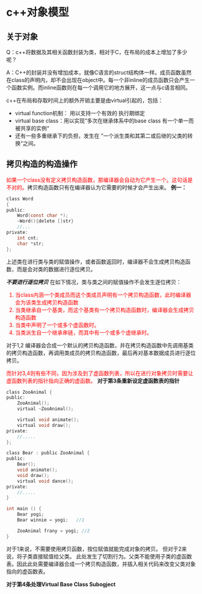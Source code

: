 # c++对象模型
## 关于对象
Q：c++将数据及其相关函数封装为类，相对于C，在布局的成本上增加了多少呢？

A：C++的封装并没有增加成本，就像C语言的struct结构体一样。成员函数虽然在class的声明内，却不会出现在object中。每一个非inline的成员函数只会产生一个函数实例。而inline函数则在每一个调用它的地方展开，这一点与c语言相同。
    
c++在布局和存取时间上的额外开销主要是由virtual引起的，包括：
* virtual function机制： 用以支持一个有效的 执行期绑定
* virtual base class：用以实现”多次在继承体系中的base class 有一个单一而被共享的实例“
* 还有一些多重继承下的负担，发生在 ”一个派生类和其第二或后继的父类的转换“之间。

## 拷贝构造的构造操作
<font color=red>如果一个class没有定义拷贝构造函数，那编译器会自动为它产生一个。这句话是不对的。</font>拷贝构造函数只有在编译器认为它需要的时候才会产生出来。
**例一：**
```C
class Word
{
public:
    Word(const char *);
    ~Word(){delete []str}
    //...
private:
    int cnt;
    char *str;
};
```
上述类在进行类与类的赋值操作，或者函数返回时，编译器不会生成拷贝构造函数，而是会对类的数据进行逐位拷贝。

***不要进行逐位拷贝***
在如下情况，类与类之间的赋值操作不会发生逐位拷贝：
<font color = red>
1. 当class内涵一个类成员而这个类成员声明有一个拷贝构造函数，此时编译器会为该类生成拷贝构造函数
2. 当类继承自一个基类，而这个基类有一个拷贝构造函数时，编译器会生成拷贝构造函数
3. 当类中声明了一个或多个虚函数时。
4. 当类派生自一个继承串链，而其中有一个或多个虚继承时。

</font>
对于1,2 编译器会合成一个默认的拷贝构造函数，并在拷贝构造函数中先调用基类的拷贝构造函数，再调用类成员的拷贝构造函数，最后再对基本数据成员进行逐位拷贝。

<font color=red>而针对3,4则有些不同，因为涉及到了虚函数列表，所以在进行对象拷贝时需要让虚函数列表的指针指向正确的虚函数。</font>
**对于第3条重新设定虚函数表的指针**
```C
class ZooAnimal {
public:
    ZooAnimal();
    virtual ~ZooAnimal();

    virtual void animate();
    virtual void draw();
private:
    //.....
};

class Bear : public ZooAnimal {
public:
    Bear();
    void animate();
    void draw();
    virtual void dance();
private:
    //.....
}

int main () {
    Bear yogi;
    Bear winnie = yogi;   //1

    ZooAnimal frany = yogi; //2
}
```
对于1来说，不需要使用拷贝函数，按位赋值就能完成对象的拷贝。
但对于2来说，将子类直接赋值给父类。 此处发生了切割行为。父类不能使用子类的虚函数表。因此此处需要编译器合成一个拷贝构造函数，并插入相关代码来改变父类对象指向的虚函数表。

**对于第4条处理Virtual Base Class Subogject**



